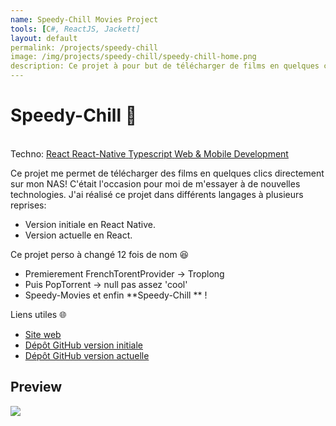 ```yaml
---
name: Speedy-Chill Movies Project
tools: [C#, ReactJS, Jackett]
layout: default
permalink: /projects/speedy-chill
image: /img/projects/speedy-chill/speedy-chill-home.png
description: Ce projet à pour but de télécharger de films en quelques click!.
---
```


# Speedy-Chill 🎥
<p class="post-metadata text-muted">
 <br>Techno: 
<a class="text-decoration-none no-underline" href="/portfolYOU/projects/tags#react">
    <span class="tag badge badge-pill text-primary border border-primary">React</span>
</a>

<a class="text-decoration-none no-underline" href="/portfolYOU/projects/tags#react">
    <span class="tag badge badge-pill text-primary border border-primary">React-Native</span>
</a>
<a class="text-decoration-none no-underline" href="/portfolYOU/projects/tags#javascript">
    <span class="tag badge badge-pill text-primary border border-primary">Typescript</span>
</a>

<a class="text-decoration-none no-underline" href="/portfolYOU/projects/tags#web-development">
    <span class="tag badge badge-pill text-primary border border-primary">Web & Mobile Development</span>
</a>
</p>
Ce projet me permet de télécharger des films en quelques clics directement sur mon NAS! C'était l'occasion pour moi de m'essayer à de nouvelles technologies. J'ai réalisé ce projet dans différents langages à plusieurs reprises:

- Version initiale en React Native.
- Version actuelle en React.


Ce projet perso à changé 12 fois de nom 😆
- Premierement FrenchTorentProvider -> Troplong
- Puis PopTorrent -> null pas assez 'cool'
- Speedy-Movies et enfin **Speedy-Chill ** !



Liens utiles 🌐

- [Site web](https://speedychill.qmartinez.com/)
- [Dépôt GitHub version initiale](https://gitlab.com/AzRunRCE/frenchtorrentfinder-client)
- [Dépôt GitHub version actuelle](https://gitlab.com/AzRunRCE/pop-torrents)


## Preview
<img src="/img/projects/speedy-chill/speedy-chill.gif" style="heigth:100px;max-width:300px;" />



